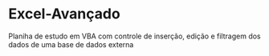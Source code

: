 # Excel-Avançado
Planiha de estudo em VBA com controle de inserção, edição e filtragem dos dados de uma base de dados externa
